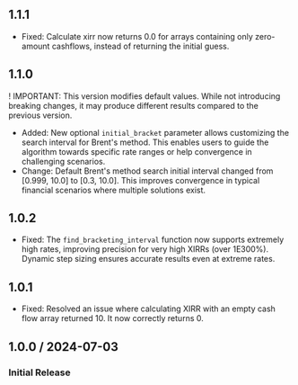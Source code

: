 ## 1.1.1

- Fixed: Calculate xirr now returns 0.0 for arrays containing only zero-amount cashflows, instead of returning the initial guess.

## 1.1.0
! IMPORTANT: This version modifies default values. While not introducing breaking changes, it may produce different results compared to the previous version.

- Added: New optional `initial_bracket` parameter allows customizing the search interval for Brent's method. This enables users to guide the algorithm towards specific rate ranges or help convergence in challenging scenarios.
- Change: Default Brent's method search initial interval changed from [0.999, 10.0] to [0.3, 10.0]. This improves convergence in typical financial scenarios where multiple solutions exist.

## 1.0.2

- Fixed: The `find_bracketing_interval` function now supports extremely high rates, improving precision for very high XIRRs (over 1E300%). Dynamic step sizing ensures accurate results even at extreme rates.

## 1.0.1

- Fixed: Resolved an issue where calculating XIRR with an empty cash flow array returned 10. It now correctly returns 0.

## 1.0.0 / 2024-07-03

### Initial Release

